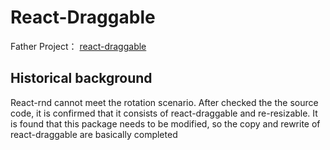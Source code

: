 # React-Draggable

Father Project： [react-draggable](https://github.com/react-grid-layout/react-draggable.git)

## Historical background

React-rnd cannot meet the rotation scenario. After checked the the source code, it is confirmed that it consists of react-draggable and re-resizable. It is found that this package needs to be modified, so the copy and rewrite of react-draggable are basically completed
